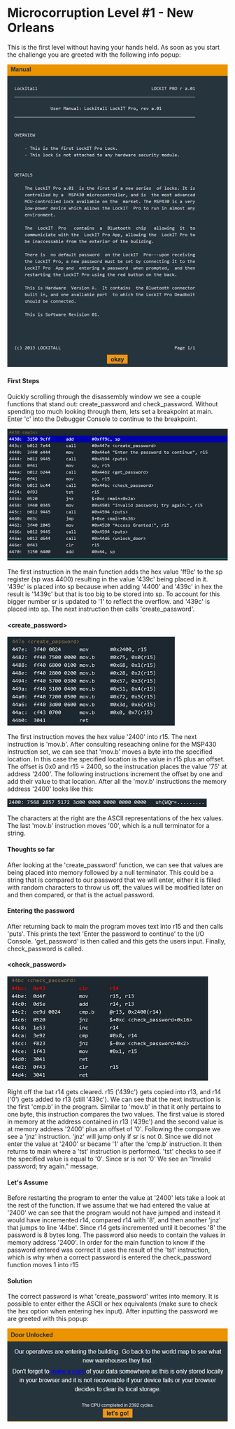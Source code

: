 # Microcorruption Level #1 - New Orleans
This is the first level without having your hands held.
As soon as you start the challenge you are greeted with the following info popup:

![](New_Orleans_Images/New_Orleans_Info.png)

#### First Steps
Quickly scrolling through the disassembly window we see a couple functions that stand out: create_password and check_password.
Without spending too much looking through them, lets set a breakpoint at main.
Enter 'c' into the Debugger Console to continue to the breakpoint.

![](New_Orleans_Images/main.png)

The first instruction in the main function adds the hex value 'ff9c' to the sp register (sp was 4400) resulting in the value '439c' being placed in it. '439c' is placed into sp because when adding '4400' and '439c' in hex the result is '1439c' but that is too big to be stored into sp. To account for this bigger number sr is updated to '1' to reflect the overflow. and '439c' is placed into sp.
The next instruction then calls 'create_password'.

#### <create_password>

![](New_Orleans_Images/create_password.png)

The first instruction moves the hex value '2400' into r15. The next instruction is 'mov.b'. After consulting reseaching online for the MSP430 instruction set, we can see that 'mov.b' moves a byte into the specified location. In this case the specified location is the value in r15 plus an offset. The offset is 0x0 and r15 = 2400, so the instrucation places the value '75' at address '2400'. The following instructions increment the offset by one and add their value to that location. After all the 'mov.b' instructions the memory address '2400' looks like this:  

![](New_Orleans_Images/Memory_password.png)

The characters at the right are the ASCII representations of the hex values. The last 'mov.b' instruction moves '00', which is a null terminator for a string. 

#### Thoughts so far
After looking at the 'create_password' function, we can see that values are being placed into memory followed by a null terminator. This could be a string that is compared to our password that we will enter, either it is filled with random characters to throw us off, the values will be modified later on and then compared, or that is the actual password.

#### Entering the password
After returning back to main the program moves text into r15 and then calls 'puts'. This prints the text 'Enter the password to continue' to the I/O Console. 'get_password' is then called and this gets the users input. Finally, check_password is called.

#### <check_password>

![](New_Orleans_Images/check_password.png)

Right off the bat r14 gets cleared. r15 ('439c') gets copied into r13, and r14 ('0') gets added to r13 (still '439c'). We can see that the next instruction is the first 'cmp.b' in the program. Similar to 'mov.b' in that it only pertains to one byte, this instruction compares the two values. The first value is stored in memory at the address contained in r13 ('439c') and the second value is at memory address '2400' plus an offset of '0'. Following the compare we see a 'jnz' instruction. 'jnz' will jump only if sr is not 0. Since we did not enter the value at '2400' sr became '1' after the 'cmp.b' instruction. It then returns to main where a 'tst' instruction is performed. 'tst' checks to see if the specified value is equal to '0'. Since sr is not '0' We see an "Invalid password; try again." message.

#### Let's Assume

Before restarting the program to enter the value at '2400' lets take a look at the rest of the function. If we assume that we had entered the value at '2400' we can see that the program would not have jumped and instead it would have incremented r14, compared r14 with '8', and then another 'jnz' that jumps to line '44be'. Since r14 gets incremented until it becomes '8' the password is 8 bytes long. The password also needs to contain the values in memory address '2400'. In order for the main function to know if the password entered was correct it uses the result of the 'tst' instruction, which is why when a correct password is entered the check_password function moves 1 into r15

#### Solution
The correct password is what 'create_password' writes into memory. It is possible to enter either the ASCII or hex equivalents (make sure to check the hex option when entering hex input). After inputting the password we are greeted with this popup:

![](New_Orleans_Images/Solution.png)



